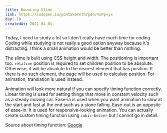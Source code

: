 ```yaml
---
title: Bouncing Slime
link: https://codepen.io/pontakornth/pen/VwPpvyx
day: 10
createdAt: 2021-04-01
---
```

Today, I need to study a lot so I don't really have much time for coding. Coding while
studying is not really a good option anyway because it's distracting. I think a small 
animation would be better than nothing.<!--more-->


The slime is built using CSS height and width. The positioning is important too.
`relative` position is required to set children position to be absolute. Otherwise,
it will be absolute to the nearest element that has position. If there is no such element,
the page will be used to calculate position. For animation, translation is used instead.


Animation will look more natural if you can specify timing function correctly. Linear timing
is used for setting things that move in constant velocity such as a steady moving car. Ease-in
is used when you want animation to slow at the start and fast at the end such as a stone falling. Ease-out is an opposite of ease-in. It is used for responsive-looking animation.
You can actually create custom timing function using `cubic-bezier` but I cannot go in detail.


Source about timing function: [Google](https://developers.google.com/web/fundamentals/design-and-ux/animations/the-basics-of-easing)